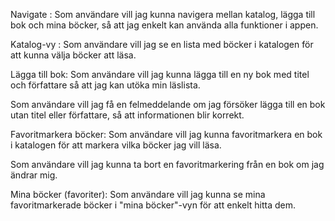 Navigate :
Som användare vill jag kunna navigera mellan katalog, lägga till bok och mina böcker, så att jag enkelt kan använda alla funktioner i appen.

Katalog-vy :
Som användare vill jag se en lista med böcker i katalogen för att kunna välja böcker att läsa.

Lägga till bok:
Som användare vill jag kunna lägga till en ny bok med titel och författare så att jag kan utöka min läslista.

Som användare vill jag få en felmeddelande om jag försöker lägga till en bok utan titel eller författare, så att informationen blir korrekt.

Favoritmarkera böcker:
Som användare vill jag kunna favoritmarkera en bok i katalogen för att markera vilka böcker jag vill läsa.

Som användare vill jag kunna ta bort en favoritmarkering från en bok om jag ändrar mig.

Mina böcker (favoriter):
Som användare vill jag kunna se mina favoritmarkerade böcker i "mina böcker"-vyn för att enkelt hitta dem.


